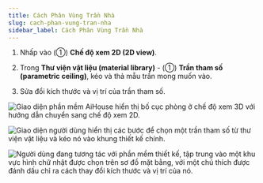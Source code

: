 ```yaml
---
title: Cách Phân Vùng Trần Nhà
slug: cach-phan-vung-tran-nha
sidebar_label: Cách Phân Vùng Trần Nhà
---
```


1. Nhấp vào (①) **Chế độ xem 2D (2D view)**.

2. Trong **Thư viện vật liệu (material library)** - (①) **Trần tham số (parametric ceiling)**, kéo và thả mẫu trần mong muốn vào.

3. Sửa đổi kích thước và vị trí của trần tham số.

![Giao diện phần mềm AiHouse hiển thị bố cục phòng ở chế độ xem 3D với hướng dẫn chuyển sang chế độ xem 2D.](https://storage.googleapis.com/jegavn_kb/images/a59f14f2-c160-4573-86c9-c2345c21a10d.png)

![Giao diện người dùng hiển thị các bước để chọn một trần tham số từ thư viện vật liệu và kéo nó vào khung thiết kế chính.](https://storage.googleapis.com/jegavn_kb/images/c5b39c21-1647-4d27-a02a-5a1c9d0eb329.png)

![Người dùng đang tương tác với phần mềm thiết kế, tập trung vào một khu vực hình chữ nhật được chọn trên sơ đồ mặt bằng, với một chú thích được đánh dấu chỉ ra cách thay đổi kích thước và vị trí của nó.](https://storage.googleapis.com/jegavn_kb/images/1ce773c3-2626-458e-a7cf-dbdfdbe36dad.png)